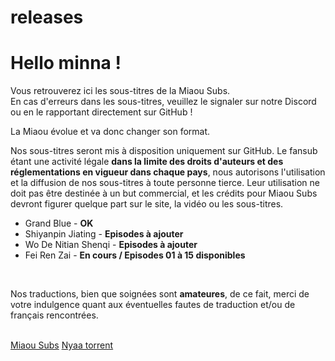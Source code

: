 # releases
<h1>Hello minna !</h1>
<p>Vous retrouverez ici les sous-titres de la Miaou Subs.<br>En cas d'erreurs dans les sous-titres, veuillez le signaler sur notre Discord ou en le rapportant directement sur GitHub !</p>
<p>La Miaou évolue et va donc changer son format.</p>
<p>Nos sous-titres seront mis à disposition uniquement sur GitHub. Le fansub étant une activité légale <b>dans la limite des droits d'auteurs et des réglementations en vigueur dans chaque pays</b>, nous autorisons l'utilisation et la diffusion de nos sous-titres à toute personne tierce. Leur utilisation ne doit pas être destinée à un but commercial, et les crédits pour Miaou Subs devront figurer quelque part sur le site, la vidéo ou les sous-titres.</p>
<ul>
  <li>Grand Blue - <b>OK</b></li>
  <li>Shiyanpin Jiating - <b>Episodes à ajouter</b></li>
  <li>Wo De Nitian Shenqi - <b>Episodes à ajouter</b></li>
  <li>Fei Ren Zai - <b>En cours / Episodes 01 à 15 disponibles</b></li>
</ul>
<br/>
<p>Nos traductions, bien que soignées sont <b>amateures</b>, de ce fait, merci de votre indulgence quant aux éventuelles fautes de traduction et/ou de français rencontrées.</p>
<br/>
<a href="https://miaou-subs.com">Miaou Subs</a>
<a href="https://nyaa.si/miaou-subs">Nyaa torrent</a>
